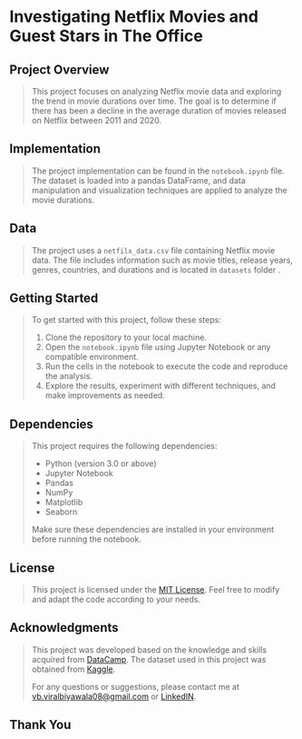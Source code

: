 # Investigating Netflix Movies and Guest Stars in The Office

## Project Overview
> This project focuses on analyzing Netflix movie data and exploring the trend in movie durations over time. The goal is to determine if there has been a decline in the average duration of movies released on Netflix between 2011 and 2020.

## Implementation
> The project implementation can be found in the `notebook.ipynb` file. The dataset is loaded into a pandas DataFrame, and data manipulation and visualization techniques are applied to analyze the movie durations.

## Data
> The project uses a `netfilx_data.csv` file containing Netflix movie data. The file includes information such as movie titles, release years, genres, countries, and durations and is located in `datasets` folder .

## Getting Started
> To get started with this project, follow these steps:
> 
> 1. Clone the repository to your local machine.
> 2. Open the `notebook.ipynb` file using Jupyter Notebook or any compatible environment.
> 3. Run the cells in the notebook to execute the code and reproduce the analysis.
> 4. Explore the results, experiment with different techniques, and make improvements as needed.

## Dependencies
> This project requires the following dependencies:
> - Python (version 3.0 or above)
> - Jupyter Notebook
> - Pandas
> - NumPy
> - Matplotlib
> - Seaborn
> 
> Make sure these dependencies are installed in your environment before running the notebook.

## License
> This project is licensed under the [MIT License](LICENSE). Feel free to modify and adapt the code according to your needs.

## Acknowledgments
> This project was developed based on the knowledge and skills acquired from [DataCamp](https://app.datacamp.com/). The dataset used in this project was obtained from [Kaggle](https://www.kaggle.com/).
>
> For any questions or suggestions, please contact me at vb.viralbiyawala08@gmail.com or [LinkedIN](https://www.linkedin.com/in/viralbiyawala/).

## **Thank You**
